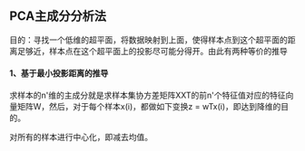 ## PCA主成分分析法

目的：寻找一个低维的超平面，将数据映射到上面，使得样本点到这个超平面的距离足够近，样本点在这个超平面上的投影尽可能分得开。由此有两种等价的推导

#### 1、基于最小投影距离的推导



求样本的n'维的主成分就是求样本集协方差矩阵XXT的前n'个特征值对应的特征向量矩阵W，然后，对于每个样本x(i)，都做如下变换z = wTx(i)，即达到降维的目的。

对所有的样本进行中心化，即减去均值。